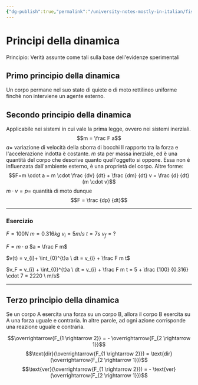 ```yaml
---
{"dg-publish":true,"permalink":"/university-notes-mostly-in-italian/fisica/principi-della-dinamica/","created":"2023-04-02T14:45:24.729+02:00","updated":"2023-04-02T14:45:24.729+02:00"}
---
```


# Principi della dinamica
Principio: Verità assunte come tali sulla base dell'evidenze sperimentali

## Primo principio della dinamica
Un corpo permane nel suo stato di quiete o di moto rettilineo uniforme finchè non interviene un agente esterno.

## Secondo principio della dinamica
Applicabile nei sistemi in cui vale la prima legge, ovvero nei sistemi inerziali.
$$m = \frac F a$$
$a =$ variazione di velocità della sborra di bocchi
Il rapporto tra la forza e l'accelerazione indotta è costante.
$m$ sta per massa inerziale, ed è una quantità del corpo che descrive quanto quell'oggetto si oppone.
Essa non è influenzata dall'ambiente esterno, è una proprietà del corpo.
Altre forme:
$$F=m \cdot a = m \cdot \frac {dv} {dt} + \frac {dm} {dt} v = \frac {d} {dt} (m \cdot v)$$
$m \cdot v = p =$ quantità di moto
dunque
$$F = \frac {dp} {dt}$$

---

### Esercizio
$F = 100 N$
$m = 0.316 kg$
$v_i = 5 m/s$
$t = 7 s$
$v_f = ?$

$F = m \cdot a$
$a = \frac F m$

$v(t) = v_{i}+ \int_{0}^{t}a \ dt = v_{i} + \frac F m t$

$v_F = v_{i} + \int_{0}^{t}a \ dt = v_{i} + \frac F m t = 5 + \frac {100} {0.316} \cdot 7 = 2220 \ m/s$

---

## Terzo principio della dinamica
Se un corpo A esercita una forza su un corpo B, allora il corpo B esercita su A una forza uguale e contraria. In altre parole, ad ogni azione corrisponde una reazione uguale e contraria.

$$\overrightarrow{F_{1 \rightarrow 2}} = - \overrightarrow{F_{2 \rightarrow 1}}$$
$$\text{dir}(\overrightarrow{F_{1 \rightarrow 2}}) = \text{dir}(\overrightarrow{F_{2 \rightarrow 1}})$$
$$\text{ver}(\overrightarrow{F_{1 \rightarrow 2}}) = - \text{ver}(\overrightarrow{F_{2 \rightarrow 1}})$$
